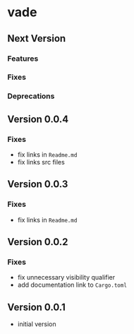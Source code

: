 # vade

## Next Version

### Features

### Fixes

### Deprecations

## Version 0.0.4

### Fixes

- fix links in `Readme.md`
- fix links src files

## Version 0.0.3

### Fixes

- fix links in `Readme.md`

## Version 0.0.2

### Fixes

- fix unnecessary visibility qualifier
- add documentation link to `Cargo.toml`

## Version 0.0.1

- initial version
